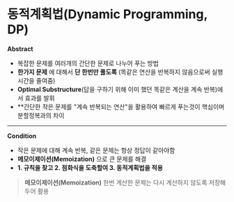 # 동적계획법(Dynamic Programming, DP)
**Abstract**
  - 복잡한 문제를 여러개의 간단한 문제로 나누어 푸는 방법
  - **한가지 문제** 에 대해서 **단 한번만 풀도록** (똑같은 연산을 반복하지 않음으로써 실행 시간을 줄여줌)
  - **Optimal Substructure**(답을 구하기 위해 이미 했던 똑같은 계산을 계속 반복)에서 효과를 발휘
  - **간단한 작은 문제를 "계속 반복되는 연산"을 활용하여 빠르게 푸는것이 핵심이며 분할정복과의 차이

---
**Condition**
  - 작은 문제에 대해 계속 반복, 같은 문제는 항상 정답이 같아야함
  - **메모이제이션(Memoization)** 으로 큰 문제를 해결
  - **1. 규칙을 찾고 2. 점화식을 도축할여 3. 동적계획법을 적용**

> **메모이제이션(Memoization)**
> 한번 계산한 문제는 다시 계산하지 않도록 저장해두어 활용
